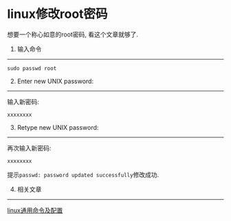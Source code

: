 linux修改root密码
===

<div class="jumbotron">
<p>想要一个称心如意的root密码, 看这个文章就够了.</p>  
</div>

1. 输入命令
---
	sudo passwd root

2. Enter new UNIX password:
---
输入新密码:

	xxxxxxxx
	
3. Retype new UNIX password:
---
再次输入新密码:

	xxxxxxxx
	
提示`passwd: password updated successfully`修改成功.


4. 相关文章
---

[linux通用命令及配置](http://localhost/article/linux/common/index.html)  